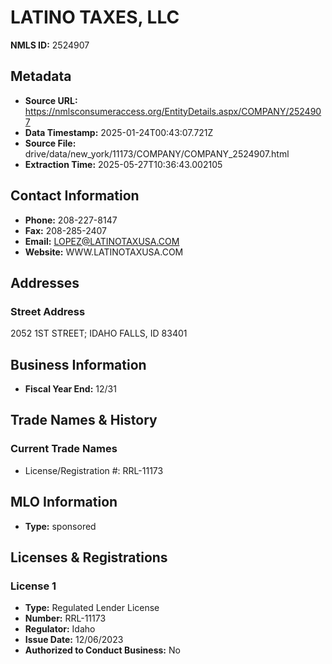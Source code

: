 # LATINO TAXES, LLC

**NMLS ID:** 2524907

## Metadata
- **Source URL:** https://nmlsconsumeraccess.org/EntityDetails.aspx/COMPANY/2524907
- **Data Timestamp:** 2025-01-24T00:43:07.721Z
- **Source File:** drive/data/new_york/11173/COMPANY/COMPANY_2524907.html
- **Extraction Time:** 2025-05-27T10:36:43.002105

## Contact Information
- **Phone:** 208-227-8147
- **Fax:** 208-285-2407
- **Email:** LOPEZ@LATINOTAXUSA.COM
- **Website:** WWW.LATINOTAXUSA.COM

## Addresses
### Street Address
2052 1ST STREET; IDAHO FALLS, ID 83401

## Business Information
- **Fiscal Year End:** 12/31

## Trade Names & History
### Current Trade Names
- License/Registration #: RRL-11173

## MLO Information
- **Type:** sponsored

## Licenses & Registrations

### License 1
- **Type:** Regulated Lender License
- **Number:** RRL-11173
- **Regulator:** Idaho
- **Issue Date:** 12/06/2023
- **Authorized to Conduct Business:** No
